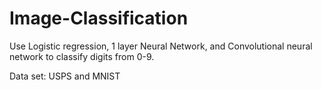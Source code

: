 # Image-Classification

Use Logistic regression, 1 layer Neural Network, and Convolutional neural network to classify digits from 0-9. 

Data set: USPS and MNIST
